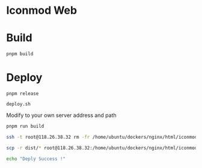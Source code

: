 # Iconmod Web

# Build

`pnpm build`

# Deploy

`pnpm release`

`deploy.sh`

Modify to your own server address and path

```bash
pnpm run build

ssh -t root@118.26.38.32 rm -fr /home/ubuntu/dockers/nginx/html/iconmod/*

scp -r dist/* root@118.26.38.32:/home/ubuntu/dockers/nginx/html/iconmod/

echo "Deply Success !"
```
